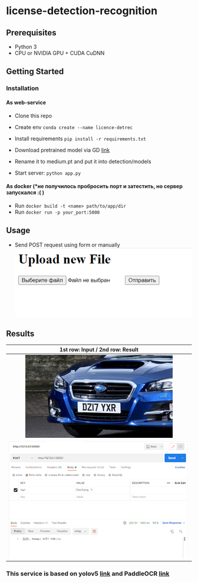# license-detection-recognition

## Prerequisites
- Python 3
- CPU or NVIDIA GPU + CUDA CuDNN

## Getting Started
### Installation

#### As web-service
- Clone this repo
- Create env `conda create --name licence-detrec`
- Install requirements `pip install -r requirements.txt`

- Download pretrained model via GD [link](https://drive.google.com/file/d/1-EP2Wq4QAytT2oC-qor2-4_kb9wgdtf2/view?usp=sharing)
- Rename it to medium.pt and put it into detection/models

- Start server:
  `python app.py`

#### As docker (*не получилось пробросить порт и затестить, но сервер запускался :( )
- Run `docker build -t <name> path/to/app/dir`
- Run `docker run -p your_port:5000`

## Usage
- Send POST request using form or manually 
![img.png](repository-files/img.png)

## Results

|1st row: Input / 2nd row: Result 
|:---:|
|![](repository-files/Cars3.png)|
|![](repository-files/res_car3.png)|



### This service is based on yolov5 [link](https://github.com/ultralytics/yolov5) and PaddleOCR [link](https://github.com/PaddlePaddle/PaddleOCR)
